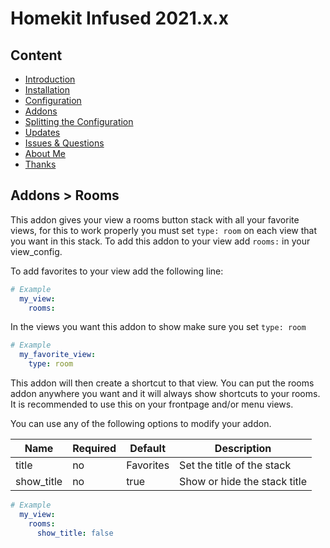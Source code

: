 # Homekit Infused 2021.x.x

## Content
- [Introduction](../index.md)
- [Installation](../installation.md)
- [Configuration](../configuration.md)
- [Addons](../addons.md)
- [Splitting the Configuration](../splitting-the-config.md)
- [Updates](../updates.md)
- [Issues & Questions](../issues.md)
- [About Me](../about.md)
- [Thanks](../thanks.md)

## Addons > Rooms

This addon gives your view a rooms button stack with all your favorite views, for this to work properly you must set `type: room` on each view that you want in this stack.
To add this addon to your view add `rooms:` in your view_config.

To add favorites to your view add the following line:

```yaml
# Example
  my_view:
    rooms:
```

In the views you want this addon to show make sure you set `type: room`

```yaml
# Example
  my_favorite_view:
    type: room
```
This addon will then create a shortcut to that view. You can put the rooms addon anywhere you want and it will always show shortcuts to your rooms. It is recommended to use this on your frontpage and/or menu views.

You can use any of the following options to modify your addon.

| Name | Required | Default | Description |
|----------------------------------|-------------|----------------------|-----------------------------------------------------------------------------------------------------------------------------------------------------------------------------------|
| title | no | Favorites | Set the title of the stack |
| show_title | no | true | Show or hide the stack title |

```yaml
# Example
  my_view:
    rooms:
      show_title: false
```